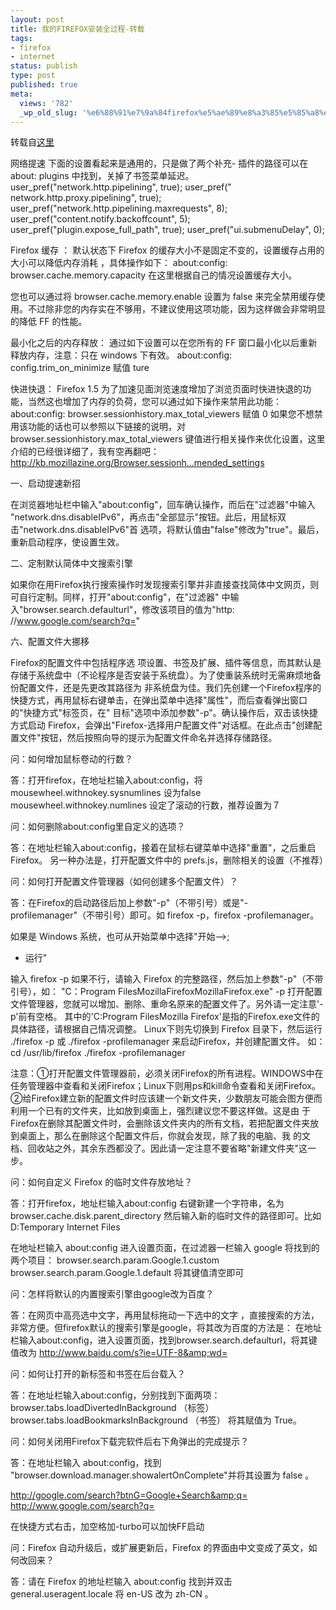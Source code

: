 ```yaml
---
layout: post
title: 我的FIREFOX安装全过程-转载
tags:
- firefox
- internet
status: publish
type: post
published: true
meta:
  views: '782'
  _wp_old_slug: '%e6%88%91%e7%9a%84firefox%e5%ae%89%e8%a3%85%e5%85%a8%e8%bf%87%e7%a8%8b-%e8%bd%ac%e8%bd%bd'
---
```

转载自<a href="http://my.opera.com/hanwei.v/blog/show.dml/389966" target="_blank">这里</a></p>
网络提速
下面的设置看起来是通用的，只是做了两个补充- 插件的路径可以在about: plugins 中找到，关掉了书签菜单延迟。
user_pref("network.http.pipelining", true);
user_pref(" network.http.proxy.pipelining", true);
user_pref("network.http.pipelining.maxrequests", 8);
user_pref("content.notify.backoffcount", 5);
user_pref("plugin.expose_full_path", true);
user_pref("ui.submenuDelay", 0);

Firefox 缓存 ：
默认状态下 Firefox 的缓存大小不是固定不变的，设置缓存占用的大小可以降低内存消耗
，具体操作如下：
about:config:
browser.cache.memory.capacity
在这里根据自己的情况设置缓存大小。

您也可以通过将 browser.cache.memory.enable 设置为 false 来完全禁用缓存使用。不过除非您的内存实在不够用，不建议使用这项功能，因为这样做会非常明显的降低 FF 的性能。

最小化之后的内存释放：
通过如下设置可以在您所有的 FF 窗口最小化以后重新释放内存，注意：只在 windows 下有效。
about:config:
config.trim_on_minimize 赋值 ture

快进快退：
Firefox 1.5 为了加速见面浏览速度增加了浏览页面时快进快退的功能，当然这也增加了内存的负荷，您可以通过如下操作来禁用此功能：
about:config:
browser.sessionhistory.max_total_viewers 赋值 0
如果您不想禁用该功能的话也可以参照以下链接的说明，对 browser.sessionhistory.max_total_viewers 键值进行相关操作来优化设置，这里介绍的已经很详细了，我有空再翻吧： <a href="http://kb.mozillazine.org/Browser.sessionh...mended_settings" target="_blank">http://kb.mozillazine.org/Browser.sessionh...mended_settings</a>

一、启动提速新招

在浏览器地址栏中输入"about:config"，回车确认操作，而后在"过滤器"中输入 "network.dns.disableIPv6"，再点击"全部显示"按钮。此后，用鼠标双击"network.dns.disableIPv6"首 选项，将默认值由"false"修改为"true"。最后，重新启动程序，使设置生效。

二、定制默认简体中文搜索引擎

如果你在用Firefox执行搜索操作时发现搜索引擎并非直接查找简体中文网页，则可自行定制。同样，打开"about:config"，在"过滤器" 中输入"browser.search.defaulturl"，修改该项目的值为"http: //www.google.com/search?q="

六、配置文件大挪移

Firefox的配置文件中包括程序选 项设置、书签及扩展、插件等信息，而其默认是存储于系统盘中（不论程序是否安装于系统盘）。为了使重装系统时无需麻烦地备份配置文件，还是先更改其路径为 非系统盘为佳。我们先创建一个Firefox程序的快捷方式，再用鼠标右键单击，在弹出菜单中选择"属性"，而后查看弹出窗口的"快捷方式"标签页，在" 目标"选项中添加参数"-p"。确认操作后，双击该快捷方式启动 Firefox，会弹出"Firefox-选择用户配置文件"对话框。在此点击"创建配置文件"按钮，然后按照向导的提示为配置文件命名并选择存储路径。

问：如何增加鼠标卷动的行数？

答：打开firefox，在地址栏输入about:config，将
mousewheel.withnokey.sysnumlines 设为false
mousewheel.withnokey.numlines 设定了滚动的行数，推荐设置为７

问：如何删除about:config里自定义的选项？

答：在地址栏输入about:config，接着在鼠标右键菜单中选择"重置"，之后重启Firefox。
另一种办法是，打开配置文件中的 prefs.js，删除相关的设置（不推荐）

问：如何打开配置文件管理器（如何创建多个配置文件）？

答：在Firefox的启动路径后加上参数"-p"（不带引号）或是"-profilemanager"（不带引号）即可。如 firefox -p，firefox -profilemanager。

如果是 Windows 系统，也可从开始菜单中选择"开始--&gt;;
<ul>
	<li> 运行"</li>
</ul>
输入 firefox -p
如果不行，请输入 Firefox 的完整路径，然后加上参数"-p"（不带引号），如：
"C：Program FilesMozillaFirefoxMozillaFirefox.exe" -p
打开配置文件管理器，您就可以增加、删除、重命名原来的配置文件了。另外请一定注意'-p'前有空格。
其中的'C:Program FilesMozilla Firefox'是指的Firefox.exe文件的具体路径，请根据自己情况调整。
Linux下则先切换到 Firefox 目录下，然后运行 ./firefox -p 或 ./firefox -profilemanager 来启动Firefox，并创建配置文件。
如：cd /usr/lib/firefox
./firefox -profilemanager

注意：①打开配置文件管理器前，必须关闭Firefox的所有进程。WINDOWS中在任务管理器中查看和关闭Firefox；Linux下则用ps和kill命令查看和关闭Firefox。
②给Firefox建立新的配置文件时应该建一个新文件夹，少数朋友可能会图方便而利用一个已有的文件夹，比如放到桌面上，强烈建议您不要这样做。这是由 于Firefox在删除其配置文件时，会删除该文件夹内的所有文档，若把配置文件夹放到桌面上，那么在删除这个配置文件后，你就会发现，除了我的电脑、我 的文档、回收站之外，其余东西都没了。因此请一定注意不要省略"新建文件夹"这一步。

问：如何自定义 Firefox 的临时文件存放地址？

答：打开firefox，地址栏输入about:config
右键新建一个字符串，名为browser.cache.disk.parent_directory
然后输入新的临时文件的路径即可。比如 D:Temporary Internet Files

在地址栏输入
about:config
进入设置页面，在过滤器一栏输入
google
将找到的两个项目：
browser.search.param.Google.1.custom
browser.search.param.Google.1.default
将其键值清空即可

问：怎样将默认的内置搜索引擎由google改为百度？

答：在网页中高亮选中文字，再用鼠标拖动一下选中的文字
，直接搜索的方法，非常方便。但firefox默认的搜索引擎是google，将其改为百度的方法是：
在地址栏输入about:config，进入设置页面，找到browser.search.defaulturl，将其键值改为
<a href="http://www.baidu.com/s?ie=UTF-8&amp;wd=" target="_blank">http://www.baidu.com/s?ie=UTF-8&amp;wd=</a>

问：如何让打开的新标签和书签在后台载入？

答：在地址栏输入about:config，分别找到下面两项：
browser.tabs.loadDivertedInBackground （标签）
browser.tabs.loadBookmarksInBackground （书签）
将其赋值为 True。

问：如何关闭用Firefox下载完软件后右下角弹出的完成提示？

答：在地址栏输入 about:config，找到
"browser.download.manager.showalertOnComplete"并将其设置为 false 。

<a href="http://google.com/search?btnG=Google+Search&amp;q=" target="_blank">http://google.com/search?btnG=Google+Search&amp;q=</a>
<a href="http://www.google.com/search?q=" target="_blank">http://www.google.com/search?q=</a>

在快捷方式右击，加空格加-turbo可以加快FF启动

问：Firefox 自动升级后，或扩展更新后，Firefox 的界面由中文变成了英文，如何改回来？

答：请在 Firefox 的地址栏输入
about:config
找到并双击
general.useragent.locale
将 en-US 改为 zh-CN 。
